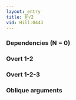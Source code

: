 ```yaml
---
layout: entry
title: སྔོ་√2
vid: Hill:0443
---
```

### Dependencies (N = 0)


### Overt 1-2


### Overt 1-2-3


### Oblique arguments
